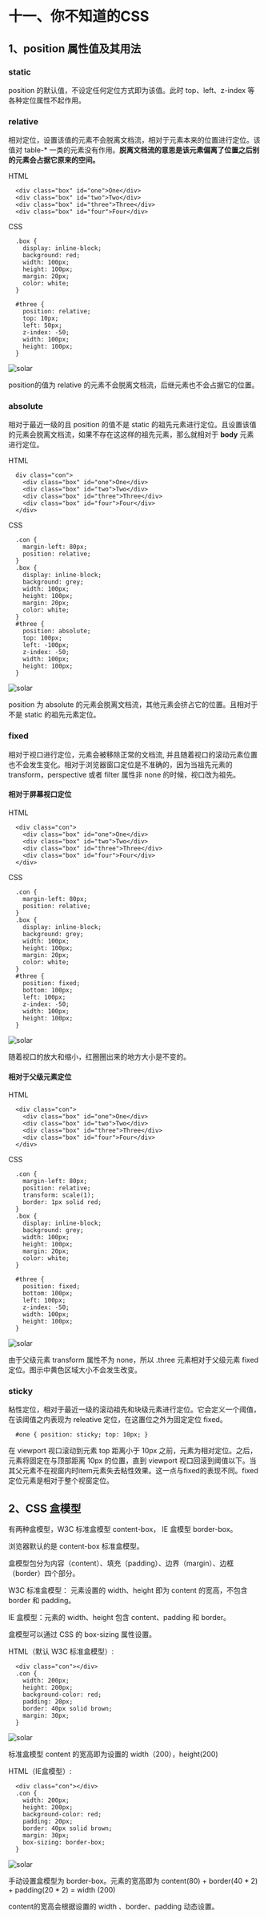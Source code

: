 # 十一、你不知道的CSS

## 1、position 属性值及其用法

### static 

position 的默认值，不设定任何定位方式即为该值。此时 top、left、z-index 等各种定位属性不起作用。

### relative

相对定位，设置该值的元素不会脱离文档流，相对于元素本来的位置进行定位。该值对 table-* 一类的元素没有作用。<b>脱离文档流的意思是该元素偏离了位置之后别的元素会占据它原来的空间。</b>

HTML 
```
  <div class="box" id="one">One</div>
  <div class="box" id="two">Two</div>
  <div class="box" id="three">Three</div>
  <div class="box" id="four">Four</div>

```
CSS
```
  .box { 
    display: inline-block; 
    background: red; 
    width: 100px; 
    height: 100px; 
    margin: 20px; 
    color: white; 
  }

  #three { 
    position: relative; 
    top: 10px; 
    left: 50px; 
    z-index: -50;
    width: 100px;
    height: 100px;
  }
```

![solar](./imgs/1.png)

position的值为 relative 的元素不会脱离文档流，后继元素也不会占据它的位置。

### absolute 

相对于最近一级的且 position 的值不是 static 的祖先元素进行定位。且设置该值的元素会脱离文档流，如果不存在这这样的祖先元素，那么就相对于 <b>body</b> 元素进行定位。

HTML

```
  div class="con">
    <div class="box" id="one">One</div>
    <div class="box" id="two">Two</div>
    <div class="box" id="three">Three</div>
    <div class="box" id="four">Four</div>
  </div>
```
CSS

```
  .con {
    margin-left: 80px;
    position: relative;
  }
  .box { 
    display: inline-block; 
    background: grey; 
    width: 100px; 
    height: 100px; 
    margin: 20px; 
    color: white; 
  }
  #three { 
    position: absolute; 
    top: 100px; 
    left: -100px; 
    z-index: -50;
    width: 100px;
    height: 100px;
  }
```
![solar](./imgs/2.png)

position 为 absolute 的元素会脱离文档流，其他元素会挤占它的位置。且相对于不是 static 的祖先元素定位。

### fixed

相对于视口进行定位，元素会被移除正常的文档流, 并且随着视口的滚动元素位置也不会发生变化。相对于浏览器窗口定位是不准确的，因为当祖先元素的 transform，perspective 或者 filter 属性非 none 的时候，视口改为祖先。

#### 相对于屏幕视口定位

HTML
```
  <div class="con">
    <div class="box" id="one">One</div>
    <div class="box" id="two">Two</div>
    <div class="box" id="three">Three</div>
    <div class="box" id="four">Four</div>
  </div>
```

CSS
```
  .con {
    margin-left: 80px;
    position: relative;
  }
  .box { 
    display: inline-block; 
    background: grey; 
    width: 100px; 
    height: 100px; 
    margin: 20px; 
    color: white; 
  }
  #three { 
    position: fixed; 
    bottom: 100px; 
    left: 100px; 
    z-index: -50;
    width: 100px;
    height: 100px;
  }
```

![solar](./imgs/3.png)

随着视口的放大和缩小，红圈圈出来的地方大小是不变的。

#### 相对于父级元素定位

HTML
```
  <div class="con">
    <div class="box" id="one">One</div>
    <div class="box" id="two">Two</div>
    <div class="box" id="three">Three</div>
    <div class="box" id="four">Four</div>
  </div>
```

CSS
```
  .con {
    margin-left: 80px;
    position: relative;
    transform: scale(1);
    border: 1px solid red;
  }
  .box { 
    display: inline-block; 
    background: grey; 
    width: 100px; 
    height: 100px; 
    margin: 20px; 
    color: white; 
  }

  #three { 
    position: fixed; 
    bottom: 100px; 
    left: 100px; 
    z-index: -50;
    width: 100px;
    height: 100px;
  }
```
![solar](./imgs/4.png)

由于父级元素 transform 属性不为 none，所以 .three 元素相对于父级元素 fixed 定位。图示中黄色区域大小不会发生改变。

### sticky

粘性定位，相对于最近一级的滚动祖先和块级元素进行定位。它会定义一个阈值，在该阈值之内表现为 releative 定位，在这置位之外为固定定位 fixed。

```
  #one { position: sticky; top: 10px; }
```
在 viewport 视口滚动到元素 top 距离小于 10px 之前，元素为相对定位。之后，元素将固定在与顶部距离 10px 的位置，直到 viewport 视口回滚到阈值以下。当其父元素不在视窗内时item元素失去粘性效果。这一点与fixed的表现不同。fixed定位元素是相对于整个视窗定位。

## 2、CSS 盒模型

有两种盒模型，W3C 标准盒模型 content-box， IE 盒模型 border-box。

浏览器默认的是 content-box 标准盒模型。

盒模型包分为内容（content）、填充（padding）、边界（margin）、边框（border）四个部分。

W3C 标准盒模型： 元素设置的 width、height 即为 content 的宽高，不包含 border 和 padding。

IE 盒模型：元素的 width、height 包含 content、padding 和 border。

盒模型可以通过 CSS 的 box-sizing 属性设置。

HTML（默认 W3C 标准盒模型）:
```
  <div class="con"></div>
  .con {
    width: 200px;
    height: 200px;
    background-color: red;
    padding: 20px;
    border: 40px solid brown;
    margin: 30px;
  }
```
![solar](./imgs/5.png)

标准盒模型 content 的宽高即为设置的 width（200），height(200)

HTML（IE盒模型）:
```
  <div class="con"></div>
  .con {
    width: 200px;
    height: 200px;
    background-color: red;
    padding: 20px;
    border: 40px solid brown;
    margin: 30px;
    box-sizing: border-box;
  }
```
![solar](./imgs/6.png)

手动设置盒模型为 border-box。元素的宽高即为 content(80) + border(40 * 2) + padding(20 * 2) = width (200)

content的宽高会根据设置的 width 、border、padding 动态设置。

